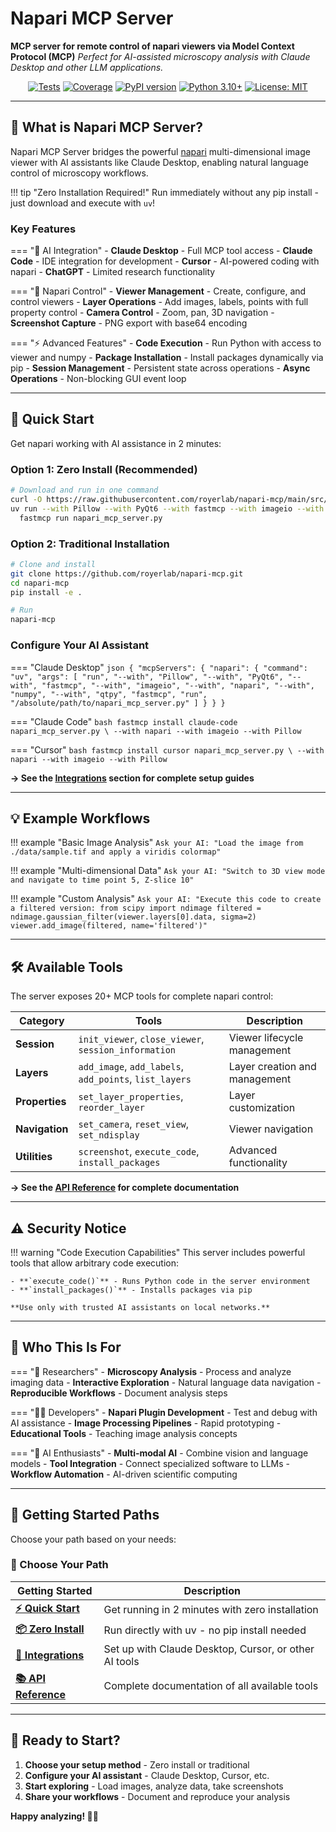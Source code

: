 # Napari MCP Server

**MCP server for remote control of napari viewers via Model Context Protocol (MCP)**
*Perfect for AI-assisted microscopy analysis with Claude Desktop and other LLM applications.*

<p align="center">
  <a href="https://github.com/royerlab/napari-mcp/actions"><img src="https://img.shields.io/github/actions/workflow/status/royerlab/napari-mcp/tests.yml?branch=main&label=tests" alt="Tests"></a>
  <a href="https://codecov.io/gh/royerlab/napari-mcp"><img src="https://img.shields.io/codecov/c/github/royerlab/napari-mcp" alt="Coverage"></a>
  <a href="https://pypi.org/project/napari-mcp/"><img src="https://img.shields.io/pypi/v/napari-mcp" alt="PyPI version"></a>
  <a href="https://www.python.org/downloads/"><img src="https://img.shields.io/badge/python-3.10+-blue.svg" alt="Python 3.10+"></a>
  <a href="https://opensource.org/licenses/MIT"><img src="https://img.shields.io/badge/License-MIT-yellow.svg" alt="License: MIT"></a>
</p>

---

## 🎯 What is Napari MCP Server?

Napari MCP Server bridges the powerful [napari](https://napari.org/) multi-dimensional image viewer with AI assistants like Claude Desktop, enabling natural language control of microscopy workflows.

!!! tip "Zero Installation Required!"
    Run immediately without any pip install - just download and execute with `uv`!

### Key Features

=== "🤖 AI Integration"
    - **Claude Desktop** - Full MCP tool access
    - **Claude Code** - IDE integration for development
    - **Cursor** - AI-powered coding with napari
    - **ChatGPT** - Limited research functionality

=== "🔬 Napari Control"
    - **Viewer Management** - Create, configure, and control viewers
    - **Layer Operations** - Add images, labels, points with full property control
    - **Camera Control** - Zoom, pan, 3D navigation
    - **Screenshot Capture** - PNG export with base64 encoding

=== "⚡ Advanced Features"
    - **Code Execution** - Run Python with access to viewer and numpy
    - **Package Installation** - Install packages dynamically via pip
    - **Session Management** - Persistent state across operations
    - **Async Operations** - Non-blocking GUI event loop

---

## 🚀 Quick Start

Get napari working with AI assistance in 2 minutes:

### Option 1: Zero Install (Recommended)

```bash
# Download and run in one command
curl -O https://raw.githubusercontent.com/royerlab/napari-mcp/main/src/napari_mcp_server.py
uv run --with Pillow --with PyQt6 --with fastmcp --with imageio --with napari --with numpy --with qtpy \
  fastmcp run napari_mcp_server.py
```

### Option 2: Traditional Installation

```bash
# Clone and install
git clone https://github.com/royerlab/napari-mcp.git
cd napari-mcp
pip install -e .

# Run
napari-mcp
```

### Configure Your AI Assistant

=== "Claude Desktop"
    ```json
    {
      "mcpServers": {
        "napari": {
          "command": "uv",
          "args": [
            "run", "--with", "Pillow", "--with", "PyQt6", "--with", "fastmcp",
            "--with", "imageio", "--with", "napari", "--with", "numpy", "--with", "qtpy",
            "fastmcp", "run", "/absolute/path/to/napari_mcp_server.py"
          ]
        }
      }
    }
    ```

=== "Claude Code"
    ```bash
    fastmcp install claude-code napari_mcp_server.py \
        --with napari --with imageio --with Pillow
    ```

=== "Cursor"
    ```bash
    fastmcp install cursor napari_mcp_server.py \
        --with napari --with imageio --with Pillow
    ```

**→ See the [Integrations](integrations/index.md) section for complete setup guides**

---

## 💡 Example Workflows

!!! example "Basic Image Analysis"
    ```
    Ask your AI: "Load the image from ./data/sample.tif and apply a viridis colormap"
    ```

!!! example "Multi-dimensional Data"
    ```
    Ask your AI: "Switch to 3D view mode and navigate to time point 5, Z-slice 10"
    ```

!!! example "Custom Analysis"
    ```
    Ask your AI: "Execute this code to create a filtered version:
    from scipy import ndimage
    filtered = ndimage.gaussian_filter(viewer.layers[0].data, sigma=2)
    viewer.add_image(filtered, name='filtered')"
    ```

---

## 🛠️ Available Tools

The server exposes 20+ MCP tools for complete napari control:

| Category | Tools | Description |
|----------|-------|-------------|
| **Session** | `init_viewer`, `close_viewer`, `session_information` | Viewer lifecycle management |
| **Layers** | `add_image`, `add_labels`, `add_points`, `list_layers` | Layer creation and management |
| **Properties** | `set_layer_properties`, `reorder_layer` | Layer customization |
| **Navigation** | `set_camera`, `reset_view`, `set_ndisplay` | Viewer navigation |
| **Utilities** | `screenshot`, `execute_code`, `install_packages` | Advanced functionality |

**→ See the [API Reference](api/index.md) for complete documentation**

---

## ⚠️ Security Notice

!!! warning "Code Execution Capabilities"
    This server includes powerful tools that allow arbitrary code execution:

    - **`execute_code()`** - Runs Python code in the server environment
    - **`install_packages()`** - Installs packages via pip

    **Use only with trusted AI assistants on local networks.**

---

## 🎯 Who This Is For

=== "🔬 Researchers"
    - **Microscopy Analysis** - Process and analyze imaging data
    - **Interactive Exploration** - Natural language data navigation
    - **Reproducible Workflows** - Document analysis steps

=== "👨‍💻 Developers"
    - **Napari Plugin Development** - Test and debug with AI assistance
    - **Image Processing Pipelines** - Rapid prototyping
    - **Educational Tools** - Teaching image analysis concepts

=== "🤖 AI Enthusiasts"
    - **Multi-modal AI** - Combine vision and language models
    - **Tool Integration** - Connect specialized software to LLMs
    - **Workflow Automation** - AI-driven scientific computing

---

## 🚦 Getting Started Paths

Choose your path based on your needs:

### 🚀 Choose Your Path

| Getting Started | Description |
|-----------------|-------------|
| **[⚡ Quick Start](getting-started/quickstart.md)** | Get running in 2 minutes with zero installation |
| **[📦 Zero Install](getting-started/zero-install.md)** | Run directly with uv - no pip install needed |
| **[🤖 Integrations](integrations/index.md)** | Set up with Claude Desktop, Cursor, or other AI tools |
| **[📚 API Reference](api/index.md)** | Complete documentation of all available tools |

---

## 🎉 Ready to Start?

1. **Choose your setup method** - Zero install or traditional
2. **Configure your AI assistant** - Claude Desktop, Cursor, etc.
3. **Start exploring** - Load images, analyze data, take screenshots
4. **Share your workflows** - Document and reproduce your analysis

**Happy analyzing! 🔬✨**
